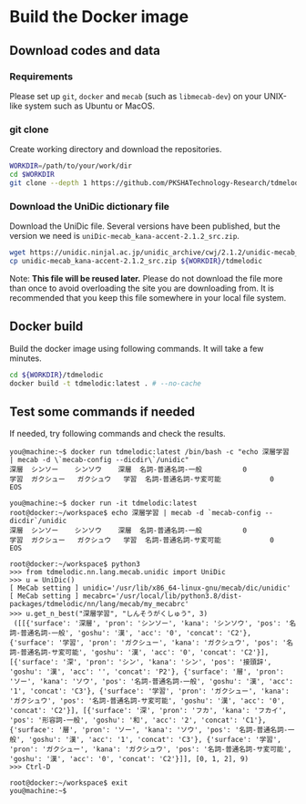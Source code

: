 # Build the Docker image

## Download codes and data

### Requirements
Please set up `git`, `docker` and `mecab` (such as `libmecab-dev`) on your UNIX-like system such as Ubuntu or MacOS.

### git clone
Create working directory and download the repositories.

```sh
WORKDIR=/path/to/your/work/dir
cd $WORKDIR
git clone --depth 1 https://github.com/PKSHATechnology-Research/tdmelodic
```

### Download the UniDic dictionary file

Download the UniDic file.
Several versions have been published, but the version we need is `uniDic-mecab_kana-accent-2.1.2_src.zip`.

```sh
wget https://unidic.ninjal.ac.jp/unidic_archive/cwj/2.1.2/unidic-mecab_kana-accent-2.1.2_src.zip
cp unidic-mecab_kana-accent-2.1.2_src.zip ${WORKDIR}/tdmelodic
```

Note: **This file will be reused later.**
Please do not download the file more than once to avoid overloading the site you are downloading from.
It is recommended that you keep this file somewhere in your local file system.


## Docker build

Build the docker image using following commands.
It will take a few minutes.

```sh
cd ${WORKDIR}/tdmelodic
docker build -t tdmelodic:latest . # --no-cache
```

## Test some commands if needed
If needed, try following commands and check the results.

```console
you@machine:~$ docker run tdmelodic:latest /bin/bash -c "echo 深層学習 | mecab -d \`mecab-config --dicdir\`/unidic"
深層	シンソー	シンソウ	深層	名詞-普通名詞-一般			0
学習	ガクシュー	ガクシュウ	学習	名詞-普通名詞-サ変可能			0
EOS
```

```console
you@machine:~$ docker run -it tdmelodic:latest
root@docker:~/workspace$ echo 深層学習 | mecab -d `mecab-config --dicdir`/unidic
深層	シンソー	シンソウ	深層	名詞-普通名詞-一般			0
学習	ガクシュー	ガクシュウ	学習	名詞-普通名詞-サ変可能			0
EOS

root@docker:~/workspace$ python3
>>> from tdmelodic.nn.lang.mecab.unidic import UniDic
>>> u = UniDic()
[ MeCab setting ] unidic='/usr/lib/x86_64-linux-gnu/mecab/dic/unidic'
[ MeCab setting ] mecabrc='/usr/local/lib/python3.8/dist-packages/tdmelodic/nn/lang/mecab/my_mecabrc'
>>> u.get_n_best("深層学習", "しんそうがくしゅう", 3)
 ([[{'surface': '深層', 'pron': 'シンソー', 'kana': 'シンソウ', 'pos': '名詞-普通名詞-一般', 'goshu': '漢', 'acc': '0', 'concat': 'C2'}, {'surface': '学習', 'pron': 'ガクシュー', 'kana': 'ガクシュウ', 'pos': '名詞-普通名詞-サ変可能', 'goshu': '漢', 'acc': '0', 'concat': 'C2'}], [{'surface': '深', 'pron': 'シン', 'kana': 'シン', 'pos': '接頭辞', 'goshu': '漢', 'acc': '', 'concat': 'P2'}, {'surface': '層', 'pron': 'ソー', 'kana': 'ソウ', 'pos': '名詞-普通名詞-一般', 'goshu': '漢', 'acc': '1', 'concat': 'C3'}, {'surface': '学習', 'pron': 'ガクシュー', 'kana': 'ガクシュウ', 'pos': '名詞-普通名詞-サ変可能', 'goshu': '漢', 'acc': '0', 'concat': 'C2'}], [{'surface': '深', 'pron': 'フカ', 'kana': 'フカイ', 'pos': '形容詞-一般', 'goshu': '和', 'acc': '2', 'concat': 'C1'}, {'surface': '層', 'pron': 'ソー', 'kana': 'ソウ', 'pos': '名詞-普通名詞-一般', 'goshu': '漢', 'acc': '1', 'concat': 'C3'}, {'surface': '学習', 'pron': 'ガクシュー', 'kana': 'ガクシュウ', 'pos': '名詞-普通名詞-サ変可能', 'goshu': '漢', 'acc': '0', 'concat': 'C2'}]], [0, 1, 2], 9)
>>> Ctrl-D

root@docker:~/workspace$ exit
you@machine:~$
```
